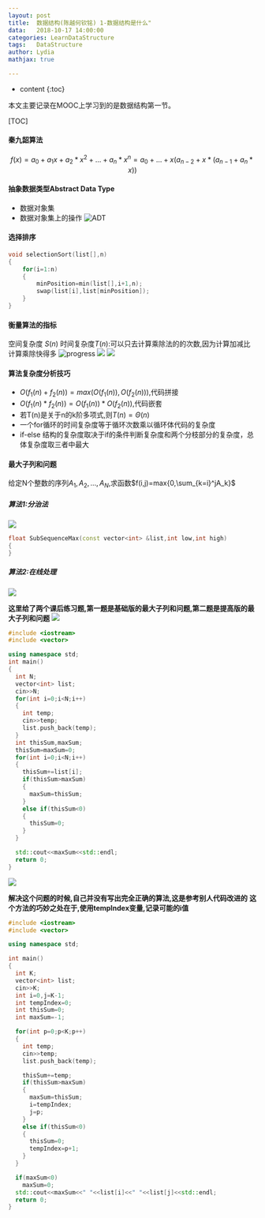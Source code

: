 ```yaml
---
layout:	post
title:	数据结构(陈越何钦铭) 1-数据结构是什么"
data:	2018-10-17 14:00:00
categories: LearnDataStructure
tags:	DataStructure 
author: Lydia
mathjax: true

---
```


* content
{:toc}

本文主要记录在MOOC上学习到的是数据结构第一节。



[TOC]
#### **秦九韶算法**
 $$ f(x)=a_0+a_1x+a_2*x^2+...+a_n*x^n=a_0+...+x(a_{n-2}+x*(a_{n-1}+a_n*x)) $$
#### **抽象数据类型Abstract Data Type**
 - 数据对象集
 - 数据对象集上的操作
 ![ADT](https://raw.githubusercontent.com/LingjieLi/LingjieLi.github.io/master/images/ADT.png)

#### **选择排序**
```cpp
void selectionSort(list[],n)
{
	for(i=1:n)
    {
    	minPosition=min(list[],i+1,n);
        swap(list[i],list[minPosition]);
    }
}
```
#### **衡量算法的指标**
空间复杂度 $S(n)$
时间复杂度$T(n)$:可以只去计算乘除法的的次数,因为计算加减比计算乘除快得多
![progress](https://raw.githubusercontent.com/LingjieLi/LingjieLi.github.io/master/images/progress.png)
![](https://raw.githubusercontent.com/LingjieLi/LingjieLi.github.io/master/images/On.png)
![](https://raw.githubusercontent.com/LingjieLi/LingjieLi.github.io/master/images/Onimg.png)

#### **算法复杂度分析技巧**
  - $O(f_1(n)+f_2(n))=max(O(f_1(n)),O(f_2(n)))$,代码拼接
  - $O(f_1(n)*f_2(n))=O(f_1(n))*O(f_2(n))$,代码嵌套
  - 若T(n)是关于n的k阶多项式,则$T(n)= \Theta(n)$
  - 一个for循环的时间复杂度等于循环次数乘以循环体代码的复杂度
  - if-else 结构的复杂度取决于if的条件判断复杂度和两个分枝部分的复杂度，总体复杂度取三者中最大

#### **最大子列和问题**
给定N个整数的序列${A_1,A_2,...,A_N}$,求函数$f(i,j)=max{0,\sum_{k=i}^jA_k}$
##### **算法1:分治法**
![](https://raw.githubusercontent.com/LingjieLi/LingjieLi.github.io/master/images/Divide.png)
```cpp
float SubSequenceMax(const vector<int> &list,int low,int high)
{
}
```
##### **算法2:在线处理**
![](https://raw.githubusercontent.com/LingjieLi/LingjieLi.github.io/master/images/OnLine.png)

**这里给了两个课后练习题,第一题是基础版的最大子列和问题,第二题是提高版的最大子列和问题**
![](https://raw.githubusercontent.com/LingjieLi/LingjieLi.github.io/master/images/MaxSubPAT1.png)
```cpp
#include <iostream>
#include <vector>

using namespace std;
int main()
{
  int N;
  vector<int> list;
  cin>>N;
  for(int i=0;i<N;i++)
  {
    int temp;
    cin>>temp;
    list.push_back(temp);
  }
  int thisSum,maxSum;
  thisSum=maxSum=0;
  for(int i=0;i<N;i++)
  {
    thisSum+=list[i];
    if(thisSum>maxSum)
    {
      maxSum=thisSum;
    }
    else if(thisSum<0)
    {
      thisSum=0;
    }
  }

  std::cout<<maxSum<<std::endl;
  return 0;
}
```

![](https://raw.githubusercontent.com/LingjieLi/LingjieLi.github.io/master/images/MaxSubPAT2.png)

**解决这个问题的时候,自己并没有写出完全正确的算法,这是参考别人代码改进的**
**这个方法的巧妙之处在于,使用tempIndex变量,记录可能的i值**

```cpp
#include <iostream>
#include <vector>

using namespace std;

int main()
{
  int K;
  vector<int> list;
  cin>>K;
  int i=0,j=K-1;
  int tempIndex=0;
  int thisSum=0;
  int maxSum=-1;

  for(int p=0;p<K;p++)
  {
    int temp;
    cin>>temp;
    list.push_back(temp);

    thisSum+=temp;
    if(thisSum>maxSum)
    {
      maxSum=thisSum;
      i=tempIndex;
      j=p;
    }
    else if(thisSum<0)
    {
      thisSum=0;
      tempIndex=p+1;
    }
  }

  if(maxSum<0)
    maxSum=0;
  std::cout<<maxSum<<" "<<list[i]<<" "<<list[j]<<std::endl;
  return 0;
}

```
